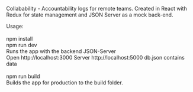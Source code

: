 Collabability  - Accountability logs for remote teams. Created in React with Redux for state management and JSON Server as a mock back-end.

Usage:<br/>
<br/>
npm install<br/>
npm run dev<br/>
Runs the app with the backend JSON-Server<br/>
Open http://localhost:3000 Server http://localhost:5000 db.json contains data<br/>
<br/>
npm run build<br/>
Builds the app for production to the build folder.

